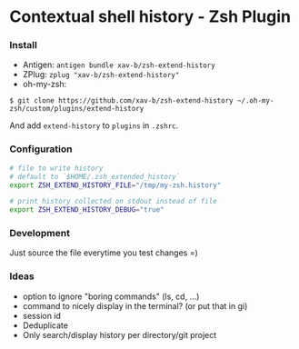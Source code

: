 # Contextual shell history - Zsh Plugin

### Install

- Antigen: `antigen bundle xav-b/zsh-extend-history`
- ZPlug: `zplug "xav-b/zsh-extend-history"`
- oh-my-zsh:

```Shell
$ git clone https://github.com/xav-b/zsh-extend-history ~/.oh-my-zsh/custom/plugins/extend-history
```

And add `extend-history` to `plugins` in `.zshrc`.


### Configuration

```Zsh
# file to write history
# default to `$HOME/.zsh_extended_history`
export ZSH_EXTEND_HISTORY_FILE="/tmp/my-zsh.history"

# print history collected on stdout instead of file
export ZSH_EXTEND_HISTORY_DEBUG="true"
```


### Development

Just source the file everytime you test changes =)


### Ideas

- option to ignore "boring commands" (ls, cd, ...)
- command to nicely display in the terminal? (or put that in gi)
- session id
- Deduplicate
- Only search/display history per directory/git project
